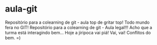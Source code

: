 # aula-git
Repositório para a colearning de git - aula top de gritar top!
Todo mundo fera no GIT!
Repositório para a colearning de git - Aula legal!!!
Acho que a turma está interagindo bem...
Hoje a jiripoca vai piá! Vai, vai!
Conflitos do bem. =)

